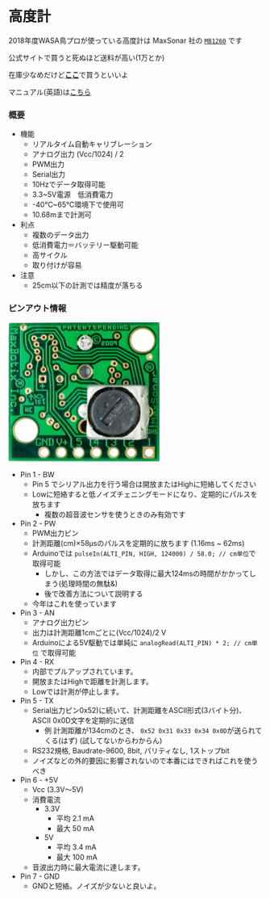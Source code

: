 # 高度計

2018年度WASA鳥プロが使っている高度計は MaxSonar 社の [`MB1260`](https://www.maxbotix.com/Ultrasonic_Sensors/MB1260.htm) です

公式サイトで買うと死ぬほど送料が高い(1万とか)

在庫少なめだけど[**ここ**](https://www.tinyosshop.com/index.php?route=product/product&filter_name=MB1260&filter_description=true&filter_sub_category=true&product_id=805)で買うといいよ

マニュアル(英語)は[こちら](https://www.maxbotix.com/documents/XL-MaxSonar-EZ_Datasheet.pdf)


### 概要
- 機能
    - リアルタイム自動キャリブレーション
    - アナログ出力 (Vcc/1024) / 2
    - PWM出力
    - Serial出力
    - 10Hzでデータ取得可能
    - 3.3~5V電源　低消費電力
    - -40℃~65℃環境下で使用可
    - 10.68mまで計測可
- 利点
    - 複数のデータ出力
    - 低消費電力＝バッテリー駆動可能
    - 高サイクル
    - 取り付けが容易
- 注意
    - 25cm以下の計測では精度が落ちる

### ピンアウト情報
<img src="../assets/altimeter_pinout.jpg" width="300">

- Pin 1 - BW
    - Pin 5 でシリアル出力を行う場合は開放またはHighに短絡してください
    - Lowに短絡すると低ノイズチェニングモードになり、定期的にパルスを放ちます
        - 複数の超音波センサを使うときのみ有効です
- Pin 2 - PW
    - PWM出力ピン
    - 計測距離(cm)×58μsのパルスを定期的に放ちます (1.16ms ~ 62ms)
    - Arduinoでは `pulseIn(ALTI_PIN, HIGH, 124000) / 58.0; // cm単位`で取得可能
        - しかし、この方法ではデータ取得に最大124msの時間がかかってしまう(処理時間の無駄&)
        - 後で改善方法について説明する
    - 今年はこれを使っています
- Pin 3 - AN
    - アナログ出力ピン
    - 出力は計測距離1cmごとに(Vcc/1024)/2 V
    - Arduinoによる5V駆動では単純に ```analogRead(ALTI_PIN) * 2; // cm単位``` で取得可能
- Pin 4 - RX
    - 内部でプルアップされています。
    - 開放またはHighで距離を計測します。
    - Lowでは計測が停止します。
- Pin 5 - TX
    - Serial出力ピン0x52)に続いて、計測距離をASCII形式(3バイト分)、ASCII 0x0D文字を定期的に送信
        - 例 計測距離が134cmのとき、 `0x52 0x31 0x33 0x34 0x0D`が送られてくる(はず) (試してないからわからん)
    - RS232規格, Baudrate-9600, 8bit, パリティなし, 1ストップbit
    - ノイズなどの外的要因に影響されないので本番にはできればこれを使うべき
- Pin 6 - +5V
    - Vcc \(3.3V〜5V\)
    - 消費電流
        - 3.3V
            - 平均 2.1 mA
            - 最大 50 mA
        - 5V
            - 平均 3.4 mA
            - 最大 100 mA
    - 音波出力時に最大電流に達します。
- Pin 7 - GND
    - GNDと短絡。ノイズが少ないと良いよ。
